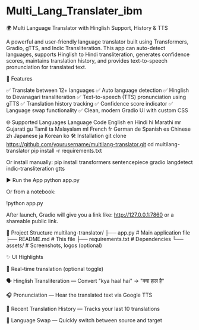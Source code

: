 # Multi_Lang_Translater_ibm
🌍 Multi Language Translator with Hinglish Support, History & TTS

A powerful and user-friendly language translator built using Transformers, Gradio, gTTS, and Indic Transliteration.
This app can auto-detect languages, supports Hinglish to Hindi transliteration, generates confidence scores, maintains translation history, and provides text-to-speech pronunciation for translated text.

<!-- You can replace this with an actual screenshot -->

🚀 Features

✅ Translate between 12+ languages
✅ Auto language detection
✅ Hinglish to Devanagari transliteration
✅ Text-to-speech (TTS) pronunciation using gTTS
✅ Translation history tracking
✅ Confidence score indicator
✅ Language swap functionality
✅ Clean, modern Gradio UI with custom CSS

🌐 Supported Languages
Language	Code
English	en
Hindi	hi
Marathi	mr
Gujarati	gu
Tamil	ta
Malayalam	ml
French	fr
German	de
Spanish	es
Chinese	zh
Japanese	ja
Korean	ko
🛠️ Installation
git clone https://github.com/yourusername/multilang-translator.git
cd multilang-translator
pip install -r requirements.txt

Or install manually:
pip install transformers sentencepiece gradio langdetect indic-transliteration gtts

▶️ Run the App
python app.py


Or from a notebook:

!python app.py


After launch, Gradio will give you a link like:
http://127.0.0.1:7860 or a shareable public link.

📁 Project Structure
multilang-translator/
├── app.py                # Main application file
├── README.md             # This file
├── requirements.txt      # Dependencies
└── assets/               # Screenshots, logos (optional)

✨ UI Highlights

🔄 Real-time translation (optional toggle)

🗣️ Hinglish Transliteration — Convert "kya haal hai" → "क्या हाल है"

🎧 Pronunciation — Hear the translated text via Google TTS

📜 Recent Translation History — Tracks your last 10 translations

🔁 Language Swap — Quickly switch between source and target
